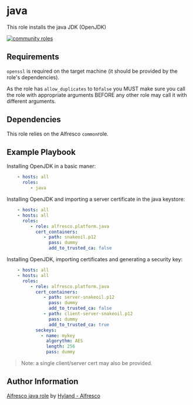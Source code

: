 # java

This role installs the java JDK (OpenJDK)

[![community roles](https://github.com/Alfresco/alfresco-ansible-deployment/actions/workflows/community.yml/badge.svg)](https://github.com/Alfresco/alfresco-ansible-deployment/actions/workflows/community.yml)

## Requirements

`openssl` is required on the target machine (it should be provided by the
role's dependencies).

As the role has `allow_duplicates` to to`false` you MUST make sure you call the
role with appropriate arguments BEFORE any other role may call it with
different arguments.

## Dependencies

This role relies on the Alfresco `common`role.

## Example Playbook

Installing OpenJDK in a basic maner:

```yaml
    - hosts: all
      roles:
         - java
```

Installing OpenJDK and importing a server certificate in the java keystore:

```yaml
    - hosts: all
    - hosts: all
      roles:
         - role: alfresco.platform.java
           cert_containers:
              - path: snakeoil.p12
                pass: dummy
                add_to_trusted_ca: false
```

Installing OpenJDK, importing certificates and generating a security key:

```yaml
    - hosts: all
    - hosts: all
      roles:
         - role: alfresco.platform.java
           cert_containers:
              - path: server-snakeoil.p12
                pass: dummy
                add_to_trusted_ca: false
              - path: client-server-snakeoil.p12
                pass: dummy
                add_to_trusted_ca: true
           seckeys:
             - name: mykey
               algorythm: AES
               length: 256
               pass: dummy
```

> Note: a single client/server cert may also be provided.

## Author Information

[Alfresco java role](https://github.com/Alfresco/alfresco-ansible-deployment/tree/master/roles/java/)
by [Hyland - Alfresco](http://www.alfresco.com)
